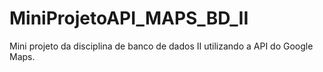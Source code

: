 # MiniProjetoAPI_MAPS_BD_II
Mini projeto da disciplina de banco de dados II utilizando a API do Google Maps.

